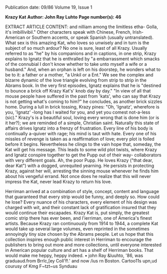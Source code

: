 Publication date: 09/86
Volume 19, Issue 1

**Krazy Kat**
**Author: John Ray Luhto**
**Page number(s): 46**

EXTRACT ARTICLE CONTENT:
and nilliam among the
limitless
etha- Golla, it's imbillivibil." Other
characters speak
with
Chinese,
French, Irish-American or Southern
accents, or speak Spanish (usually
untranslated).
What sex is this amazing Kat, who
loves so unwisely and in turn is the
subject of so much ardour? No one is
sure, least of all Krazy.
Usually
referred to as "he" by his companions
and in captions, in one strip, Krazy
explains to Ignatz that he is enthralled
by "a embarrassment which smacks of
the connubial
I don't know
whether to take unto myself a wife or a
husband." And, when an orphan is left
on his doorstep, he wonders what to be
to it: a father or a mother, "a Unkil or a
Ent."
We see the complex and bizarre
dynamic of the love triangle evolving
from strip to strip in the Abrams book.
In the very first episodes, Ignatz
explains that he is "destined to bounce
a brick off Krazy Kat's' knob day by
day." "In view of all that mouse people
have suffered in the past from 'kats',
who can say that Krazy is not getting
what's coming to him?" he concludes,
as another brick sizzles home. During
a lull in brick tossing, Krazy pines:
"Oh, 'Ignatz', wherefore is you, 'Ignatz'
-long has I waited for you, and yet
you comest not-a-less (sic)." Krazy's is
a beautiful soul, loving every wrong
that is done him (or is it her?); we are
reminded of a simple, Christian saint.
Naturally this state of affairs drives
Ignatz into a frenzy of frustration.
Every line of his body is continually
a-quiver with rage; his mind is taut
with hate. Every one of his missles of
revenge is taken as a reaffirmation of
love; every plot is foiled before it
begins. Nevertheless he clings to the
vain hope that, someday, the Kat will
get his message. This leads to some
wild plot twists, where Krazy and
Ignatz conspire together to get the
Pupp out of their way- collaborators
with very different goals. Ah, the poor
Pupp. He loves Krazy ("that dear, dear
Kat")
with a
dogged,
unrequited
yearning. He persists in protecting
Krazy, against her will, arresting the
sinning mouse whenever he finds him
about his vengeful errand. Not once
does he realize that this will never
impress the Kat, never lead Krazy to
return his love.

Herriman arrived at a combination
of style, concept, content and language
that guaranteed that every strip would
be funny, and deeply so. How could he
lose? Every nuance of his characters,
every element of his design was
charged with wit, and their constant
lack of gratification insured that they
would continue their escapades. Krazy
Kat is, put simply, the greatest comic
strip there
has ever been,
and
l'ierriman, one of America's finest
artists.
Because Krazy ran continuously
from 1914 to 1944, a complete Kat
would take up several large volumes,
even
reprinted
in
the sometimes
annoyingly tiny size chosen by the
Abrams people. Let us hope that this
collection inspires enough
public
interest in Herriman to encourage the
publishers to bring out more and more
collections, until everyone interested in
American popular culture and art has
a shelf of Herriman books. That would
make me heppy, heppy indeed.
•
john Ray &luuhto, '86, was graduaud.from
Brrlc,[ey Coll'f!.' and now /ius rn Boston.
Cartoo11s upn,ud courusy of Kmg F~tzt~us Synduau